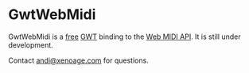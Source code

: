 # GwtWebMidi

GwtWebMidi is a [free](license.md) [GWT](http://www.gwtproject.org) binding to the [Web MIDI API](http://webaudio.github.io/web-midi-api/).
It is still under development.

Contact andi@xenoage.com for questions.